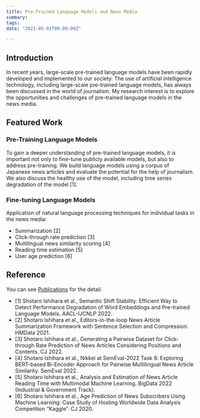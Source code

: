 ```yaml
---
title: Pre-Trained Language Models and News Media
summary:
tags:
date: "2021-05-01T00:00:00Z"

---
```


## Introduction

In recent years, large-scale pre-trained language models have been rapidly developed and implemented to our society.
The use of artificial intelligence technology, including large-scale pre-trained language models, has always been discussed in the world of journalism.
My research interest is to explore the opportunities and challenges of pre-trained language models in the news media.

## Featured Work

### Pre-Training Language Models

To gain a deeper understanding of pre-trained language models, it is important not only to fine-tune publicly available models, but also to address pre-training.
We build language models using a corpus of Japanese news articles and evaluate the potential for the help of journalism.
We also discuss the healthy use of the model, including time series degradation of the model [1].

### Fine-tuning Language Models

Application of natural language processing techniques for individual tasks in the news media:

- Summarization [2]
- Click-through rate prediction [3]
- Multilingual news similarity scoring [4]
- Reading time estimation [5]
- User age prediction [6]

## Reference

You can see [Publications](https://upura.github.io/projects/publications/) for the detail.

- [1] Shotaro Ishihara et al., Semantic Shift Stability: Efficient Way to Detect Performance Degradation of Word Embeddings and Pre-trained Language Models. AACL-IJCNLP 2022.
- [2] Shotaro Ishihara et al., Editors-in-the-loop News Article Summarization Framework with Sentence Selection and Compression. HMData 2021.
- [3] Shotaro Ishihara et al., Generating a Pairwise Dataset for Click-through Rate Prediction of News Articles Considering Positions and Contents. CJ 2022.
- [4] Shotaro Ishihara et al., Nikkei at SemEval-2022 Task 8: Exploring BERT-based Bi-Encoder Approach for Pairwise Multilingual News Article Similarity. SemEval 2022.
- [5] Shotaro Ishihara et al., Analysis and Estimation of News Article Reading Time with Multimodal Machine Learning. BigData 2022 (Industrial & Government Track).
- [6] Shotaro Ishihara et al., Age Prediction of News Subscribers Using Machine Learning: Case Study of Hosting Worldwide Data Analysis Competition “Kaggle”. CJ 2020.
